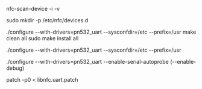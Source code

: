 nfc-scan-device -i -v


sudo mkdir -p /etc/nfc/devices.d

./configure --with-drivers=pn532_uart --sysconfdir=/etc --prefix=/usr
make clean all
sudo make install all 

./configure --with-drivers=pn532_uart --sysconfdir=/etc --prefix=/usr

./configure --with-drivers=pn532_uart --enable-serial-autoprobe (--enable-debug)


patch -p0 < libnfc.uart.patch


